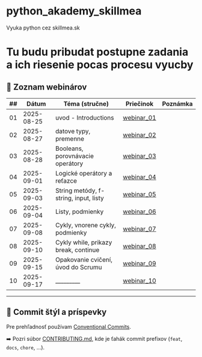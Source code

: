 # python_akademy_skillmea
Vyuka python cez skillmea.sk
# Tu budu pribudat postupne zadania a ich riesenie pocas procesu vyucby

## 📅 Zoznam webinárov

| ## | Dátum       |    Téma (stručne)                     |       Priečinok           | Poznámka |
|----|-------------|---------------------------------------|---------------------------|----------|
| 01 | 2025-08-25  | uvod - Introductions                  | [webinar_01](webinar_01/) |          |
| 02 | 2025-08-27  | datove typy, premenne                 | [webinar_02](webinar_02/) |          |
| 03 | 2025-08-28  | Booleans, porovnávacie operátory      | [webinar_03](webinar_03/) |          |
| 04 | 2025-09-01  | Logické operátory a reťazce           | [webinar_04](webinar_04/) |          |
| 05 | 2025-09-03  | String metódy, f-string, input, listy | [webinar_05](webinar_05/) |          |
| 06 | 2025-09-04  | Listy, podmienky                      | [webinar_06](webinar_06/) |          |
| 07 | 2025-09-08  | Cykly, vnorene cykly, podmienky       | [webinar_07](webinar_07/) |          |
| 08 | 2025-09-10  | Cykly while, prikazy break, continue  | [webinar_08](webinar_08/) |          |
| 09 | 2025-09-15  | Opakovanie cvičení, úvod do Scrumu    | [webinar_09](webinar_09/) |          |
| 10 | 2025-09-17  | _________                             | [webinar_10](webinar_10/) |          |


---

## 📖 Commit štýl a príspevky

Pre prehľadnosť používam [Conventional Commits](CONTRIBUTING.md).

➡️ Pozri súbor [CONTRIBUTING.md](CONTRIBUTING.md), kde je ťahák commit prefixov (`feat`, `docs`, `chore`, ...).
